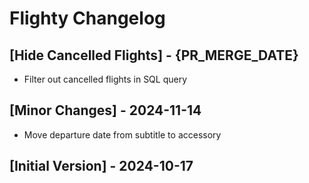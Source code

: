 # Flighty Changelog

## [Hide Cancelled Flights] - {PR_MERGE_DATE}

- Filter out cancelled flights in SQL query

## [Minor Changes] - 2024-11-14

- Move departure date from subtitle to accessory

## [Initial Version] - 2024-10-17
